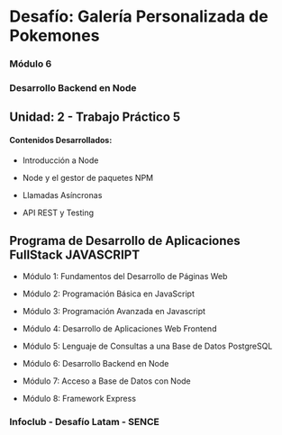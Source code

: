 # Desafío: Galería Personalizada de Pokemones

### Módulo 6
### Desarrollo Backend en Node

## Unidad: 2 - Trabajo Práctico 5

#### Contenidos Desarrollados:

- Introducción a Node

- Node y el gestor de paquetes NPM

- Llamadas Asíncronas

- API REST y Testing

## Programa de Desarrollo de Aplicaciones FullStack JAVASCRIPT

- Módulo 1: Fundamentos del Desarrollo de Páginas Web

- Módulo 2: Programación Básica en JavaScript

- Módulo 3: Programación Avanzada en Javascript

- Módulo 4: Desarrollo de Aplicaciones Web Frontend

- Módulo 5: Lenguaje de Consultas a una Base de Datos PostgreSQL

- Módulo 6: Desarrollo Backend en Node

- Módulo 7: Acceso a Base de Datos con Node

- Módulo 8: Framework Express


### Infoclub - Desafío Latam - SENCE